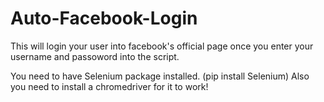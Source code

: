 # Auto-Facebook-Login
This will login your user into facebook's official page once you enter your username and passoword into the script.


You need to have Selenium package installed. (pip install Selenium)
Also you need to install a chromedriver for it to work!
